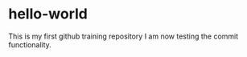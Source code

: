 # hello-world
This is my first github training repository
I am now testing the commit functionality.
